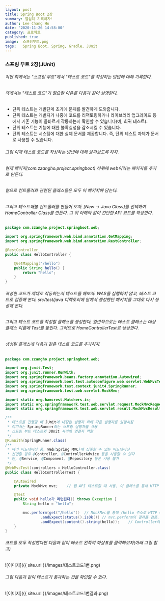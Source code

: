 ```yaml
---
layout: post
title: Spring Boot 2장
summary: 열심히 기록하자!
author: Lee Chang Ho
date: '2020-11-26 14:58:00'
category: 프로젝트
published: true
image:  스프링부트.png
tags:   Spring Boot, Spring, Gradle, JUnit
---
```


### 스프링 부트 2장(JUnit)  

###### 이번 화에서는 "스프링 부트"에서 "테스트 코드"를 작성하는 방법에 대해 기록한다.  
###### 책에서는 "테스트 코드"가 필요한 이유를 다음과 같이 설명한다.  

+ 단위 테스트는 개발단계 초기에 문제를 발견하게 도와줍니다.
+ 단위 테스트는 개발자가 나중에 코드를 리팩토링하거나 라이브러리 업그레이드 등에서 기존 기능이 올바르게 작동하는지 확인할 수 있습니다(예, 회귀 테스트).
+ 단위 테스트는 기능에 대한 불확실성을 감소시킬 수 있습니다.
+ 단위 테스트는 시스템에 대한 실제 문서를 제공합니다. 즉, 단위 테스트 자체가 문서로 사용할 수 있습니다.

###### 그럼 이제 테스트 코드를 작성하는 방법에 대해 살펴보도록 하자.  
###### 현재 패키지(com.zzangho.project.springboot) 하위에 web이라는 패키지를 추가로 만든다.  
###### 앞으로 컨트롤러와 관련된 클래스들은 모두 이 패키지에 담는다.  
###### 그리고 테스트해볼 컨트롤러를 만들어 보자. [New -> Java Class]를 선택하여 HomeController Class를 만든다. 그 뒤 아래와 같이 간단한 API 코드를 작성한다.

```java
package com.zzangho.project.springboot.web;

import org.springframework.web.bind.annotation.GetMapping;
import org.springframework.web.bind.annotation.RestController;

@RestController
public class HelloController {

    @GetMapping("/hello")
    public String hello() {
        return "hello";
    }
}
```

###### 작성한 코드가 제대로 작동하는지 테스트를 해보자. WAS를 실행하지 않고, 테스트 코드로 검증해 본다. src/test/java 디렉토리에 앞에서 생성했던 패키지를 그대로 다시 생성해 본다.  
###### 그리고 테스트 코드를 작성할 클래스를 생성한다. 일반적으로는 테스트 클래스는 대상 클래스 이름에 Test를 붙인다. 그러므로 HomeControllerTest로 생성한다.
###### 생성된 클래스에 다음과 같은 테스트 코드를 추가하자.  

```java
package com.zzangho.project.springboot.web;

import org.junit.Test;
import org.junit.runner.RunWith;
import org.springframework.beans.factory.annotation.Autowired;
import org.springframework.boot.test.autoconfigure.web.servlet.WebMvcTest;
import org.springframework.test.context.junit4.SpringRunner;
import org.springframework.test.web.servlet.MockMvc;

import static org.hamcrest.Matchers.is;
import static org.springframework.test.web.servlet.request.MockMvcRequestBuilders.get;
import static org.springframework.test.web.servlet.result.MockMvcResultMatchers.*;

/**
 * 테스트를 진행할 때 JUnit에 내장된 실행자 외에 다른 실행자를 실행시킴
 * 여기서는 SpringRunner라는 스프링 실행자를 사용
 * 스프링 부트 테스트와 JUnit 사이에 연결자 역할
 */
@RunWith(SpringRunner.class)
/**
 * 여러 어노테이션 중, Web(Spring MVC)에 집중할 수 있는 어노테이션
 * 선언할 경우 @Controller, @ControllerAdvice 등을 사용할 수 있다
 * 단, @Service, @Component, @Repository 등은 사용 불가
 */
@WebMvcTest(controllers = HelloController.class)
public class HelloControllerTest {

    @Autowired
    private MockMvc mvc;    // 웹 API 테스트할 때 사용, 이 클래스를 통해 HTTP GET, POST 등에 대한 API 테스트 가능

    @Test
    public void hello가_리턴된다() throws Exception {
        String hello = "hello";

        mvc.perform(get("/hello"))  // MockMvc를 통해 /hello 주소로 HTTP GET 요청. 체이닝 지원
                .andExpect(status().isOk()) // mvc.perform의 결과를 검증. HTTP Header의 Status를 검증(200, 404, 500).
                .andExpect(content().string(hello));    // Controller에서 "hello"를 리턴하기 때문에 값이 맞는지 검증
    }
}

```

###### 코드를 모두 작성했다면 다음과 같이 메소드 왼쪽의 화살표를 클릭해보자(아래 그림 참고)  
![이미지]({{ site.url }}/images/테스트코드1번.png)
###### 그럼 다음과 같이 테스트가 통과하는 것을 확인할 수 있다.  
![이미지]({{ site.url }}/images/테스트코드1번결과.png)
